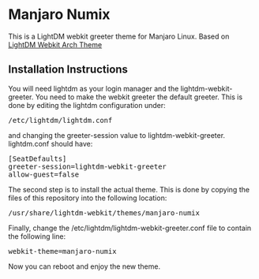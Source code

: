 Manjaro Numix
===========================

This is a LightDM webkit greeter theme for Manjaro Linux. Based on [LightDM Webkit Arch Theme](https://github.com/shosca/lightdm-webkit-archlinux-theme)

Installation Instructions
-------------------------
You will need lightdm as your login manager and the lightdm-webkit-greeter. You need to make the webkit greeter the default greeter. This is done by editing the lightdm configuration under:

<pre>
/etc/lightdm/lightdm.conf
</pre>

and changing the greeter-session value to lightdm-webkit-greeter. lightdm.conf should have:

<pre>
[SeatDefaults]
greeter-session=lightdm-webkit-greeter
allow-guest=false
</pre>

The second step is to install the actual theme. This is done by copying the files of this repository into the following location:

<pre>
/usr/share/lightdm-webkit/themes/manjaro-numix
</pre>

Finally, change the /etc/lightdm/lightdm-webkit-greeter.conf file to contain the following line:

<pre>
webkit-theme=manjaro-numix
</pre>

Now you can reboot and enjoy the new theme.

